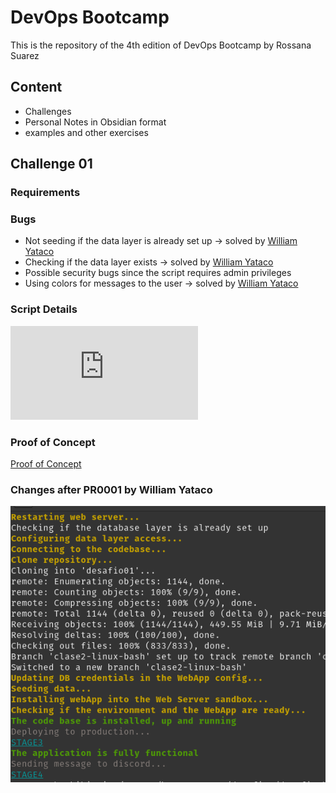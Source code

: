 # DevOps Bootcamp #

This is the repository of the 4th edition of DevOps Bootcamp by Rossana Suarez

## Content ##
- Challenges
- Personal Notes in Obsidian format
- examples and other exercises


## Challenge 01 ##

### Requirements ###


### Bugs ###
* Not seeding if the data layer is already set up -> solved by [William Yataco](https://github.com/hftamayo/devopsrossrox/pull/1)
* Checking if the data layer exists -> solved by [William Yataco](https://github.com/hftamayo/devopsrossrox/pull/1)
* Possible security bugs since the script requires admin privileges
* Using colors for messages to the user -> solved by [William Yataco](https://github.com/hftamayo/devopsrossrox/pull/1)

### Script Details ###
![source_code](https://github.com/hftamayo/devopsrossrox/blob/main/bootcamp2023/desafios/desafiosbc2023/desafio01/script/travelapp.sh)


### Proof of Concept ###
[Proof of Concept](https://youtu.be/bg_oXN9kMOA)

### Changes after PR0001 by William Yataco ###
![PR001](./snapshots/challenge01_pr01.png)

